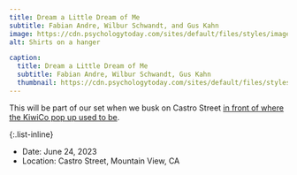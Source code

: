 ```yaml
---
title: Dream a Little Dream of Me
subtitle: Fabian Andre, Wilbur Schwandt, and Gus Kahn
image: https://cdn.psychologytoday.com/sites/default/files/styles/image-article_inline_full_caption/public/field_blog_entry_images/2020-09/shutterstock_625010075a.jpg
alt: Shirts on a hanger

caption:
  title: Dream a Little Dream of Me
  subtitle: Fabian Andre, Wilbur Schwandt, Gus Kahn
  thumbnail: https://cdn.psychologytoday.com/sites/default/files/styles/image-article_inline_full_caption/public/field_blog_entry_images/2020-09/shutterstock_625010075a.jpg
---
```


This will be part of our set when we busk on Castro Street [in front of where the KiwiCo pop up used to be](https://goo.gl/maps/aPkYhFaSDyg7bGMs6).


{:.list-inline}
- Date: June 24, 2023
- Location: Castro Street, Mountain View, CA

